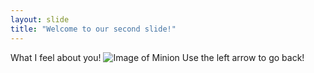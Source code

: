 ```yaml
---
layout: slide
title: "Welcome to our second slide!"
---
```

What I feel about you!
![Image of Minion](https://quotesnhumor.com/wp-content/uploads/2015/09/Top-40-Funniest-Minions-Memes-Best.jpg)
Use the left arrow to go back!
